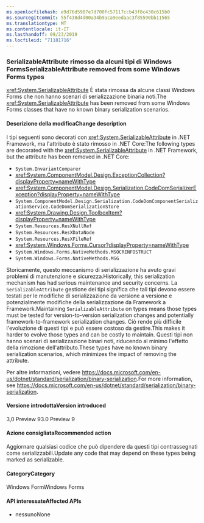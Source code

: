 ```yaml
---
ms.openlocfilehash: e9d76d5907e7d700fc57117ccb43f8c430c615b0
ms.sourcegitcommit: 55f438d4d00a34b9aca9eedaac3f85590bb11565
ms.translationtype: MT
ms.contentlocale: it-IT
ms.lasthandoff: 09/23/2019
ms.locfileid: "71181716"
---
```

### <a name="serializableattribute-removed-from-some-windows-forms-types"></a><span data-ttu-id="7a89c-101">SerializableAttribute rimosso da alcuni tipi di Windows Forms</span><span class="sxs-lookup"><span data-stu-id="7a89c-101">SerializableAttribute removed from some Windows Forms types</span></span>

<span data-ttu-id="7a89c-102"><xref:System.SerializableAttribute> È stata rimossa da alcune classi Windows Forms che non hanno scenari di serializzazione binaria noti.</span><span class="sxs-lookup"><span data-stu-id="7a89c-102">The <xref:System.SerializableAttribute> has been removed from some Windows Forms classes that have no known binary serialization scenarios.</span></span>

#### <a name="change-description"></a><span data-ttu-id="7a89c-103">Descrizione della modifica</span><span class="sxs-lookup"><span data-stu-id="7a89c-103">Change description</span></span>

<span data-ttu-id="7a89c-104">I tipi seguenti sono decorati con <xref:System.SerializableAttribute> in .NET Framework, ma l'attributo è stato rimosso in .NET Core:</span><span class="sxs-lookup"><span data-stu-id="7a89c-104">The following types are decorated with the <xref:System.SerializableAttribute> in .NET Framework, but the attribute has been removed in .NET Core:</span></span>

- `System.InvariantComparer`
- <xref:System.ComponentModel.Design.ExceptionCollection?displayProperty=nameWithType>
- <xref:System.ComponentModel.Design.Serialization.CodeDomSerializerException?displayProperty=nameWithType>
- `System.ComponentModel.Design.Serialization.CodeDomComponentSerializationService.CodeDomSerializationStore`
- <xref:System.Drawing.Design.ToolboxItem?displayProperty=nameWithType>
- `System.Resources.ResXNullRef`
- `System.Resources.ResXDataNode`
- `System.Resources.ResXFileRef`
- <xref:System.Windows.Forms.Cursor?displayProperty=nameWithType>
- `System.Windows.Forms.NativeMethods.MSOCRINFOSTRUCT`
- `System.Windows.Forms.NativeMethods.MSG`

<span data-ttu-id="7a89c-105">Storicamente, questo meccanismo di serializzazione ha avuto gravi problemi di manutenzione e sicurezza.</span><span class="sxs-lookup"><span data-stu-id="7a89c-105">Historically, this serialization mechanism has had serious maintenance and security concerns.</span></span> <span data-ttu-id="7a89c-106">La `SerializableAttribute` gestione dei tipi significa che tali tipi devono essere testati per le modifiche di serializzazione da versione a versione e potenzialmente modifiche della serializzazione da Framework a Framework.</span><span class="sxs-lookup"><span data-stu-id="7a89c-106">Maintaining `SerializableAttribute` on types means those types must be tested for version-to-version serialization changes and potentially framework-to-framework serialization changes.</span></span> <span data-ttu-id="7a89c-107">Ciò rende più difficile l'evoluzione di questi tipi e può essere costoso da gestire.</span><span class="sxs-lookup"><span data-stu-id="7a89c-107">This makes it harder to evolve those types and can be costly to maintain.</span></span> <span data-ttu-id="7a89c-108">Questi tipi non hanno scenari di serializzazione binari noti, riducendo al minimo l'effetto della rimozione dell'attributo.</span><span class="sxs-lookup"><span data-stu-id="7a89c-108">These types have no known binary serialization scenarios, which minimizes the impact of removing the attribute.</span></span>

<span data-ttu-id="7a89c-109">Per altre informazioni, vedere <https://docs.microsoft.com/en-us/dotnet/standard/serialization/binary-serialization>.</span><span class="sxs-lookup"><span data-stu-id="7a89c-109">For more information, see <https://docs.microsoft.com/en-us/dotnet/standard/serialization/binary-serialization>.</span></span>

#### <a name="version-introduced"></a><span data-ttu-id="7a89c-110">Versione introdotta</span><span class="sxs-lookup"><span data-stu-id="7a89c-110">Version introduced</span></span>

<span data-ttu-id="7a89c-111">3,0 Preview 9</span><span class="sxs-lookup"><span data-stu-id="7a89c-111">3.0 Preview 9</span></span>

#### <a name="recommended-action"></a><span data-ttu-id="7a89c-112">Azione consigliata</span><span class="sxs-lookup"><span data-stu-id="7a89c-112">Recommended action</span></span>

<span data-ttu-id="7a89c-113">Aggiornare qualsiasi codice che può dipendere da questi tipi contrassegnati come serializzabili.</span><span class="sxs-lookup"><span data-stu-id="7a89c-113">Update any code that may depend on these types being marked as serializable.</span></span>

#### <a name="category"></a><span data-ttu-id="7a89c-114">Category</span><span class="sxs-lookup"><span data-stu-id="7a89c-114">Category</span></span>

<span data-ttu-id="7a89c-115">Windows Form</span><span class="sxs-lookup"><span data-stu-id="7a89c-115">Windows Forms</span></span>

#### <a name="affected-apis"></a><span data-ttu-id="7a89c-116">API interessate</span><span class="sxs-lookup"><span data-stu-id="7a89c-116">Affected APIs</span></span>

- <span data-ttu-id="7a89c-117">nessuno</span><span class="sxs-lookup"><span data-stu-id="7a89c-117">None</span></span>

<!-- 

### Affected APIs

- Not detectable via API analysis

-->